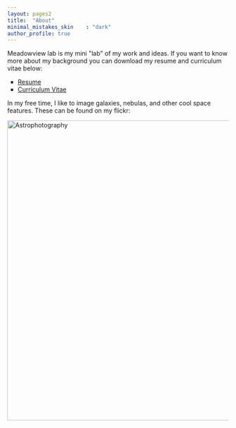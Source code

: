 ```yaml
---
layout: pages2
title:  "About"
minimal_mistakes_skin    : "dark"
author_profile: true
---
```


Meadowview lab is my mini "lab" of my work and ideas.
If you want to know more about my background you can download my resume and curriculum vitae below:

<ul style="list-style-type:square">
<li><a href="/assets/documents/DavidStoryResume-Public.pdf">Resume</a></li>
<li><a href="/assets/documents/DavidStoryCV-Public.pdf">Curriculum Vitae</a></li>
</ul>

In my free time, I like to image galaxies, nebulas, and other cool space features. These can be found on my flickr:


<a data-flickr-embed="true"  href="https://www.flickr.com/photos/166289283@N04/albums/72157676053093258" title="Astrophotography"><img src="https://farm5.staticflickr.com/4882/45323185104_72b3d14530_b.jpg" width="1024" height="682" alt="Astrophotography"></a><script async src="//embedr.flickr.com/assets/client-code.js" charset="utf-8"></script>